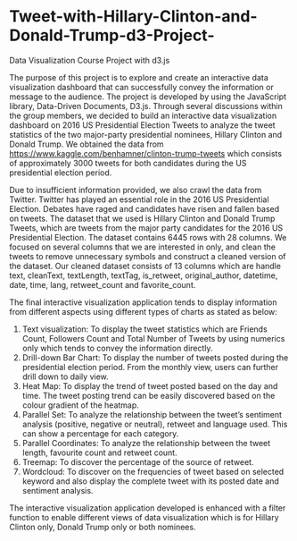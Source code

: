 # Tweet-with-Hillary-Clinton-and-Donald-Trump-d3-Project-
Data Visualization Course Project with d3.js

The purpose of this project is to explore and create an interactive data visualization dashboard
that can successfully convey the information or message to the audience. The project is
developed by using the JavaScript library, Data-Driven Documents, D3.js. Through several
discussions within the group members, we decided to build an interactive data visualization
dashboard on 2016 US Presidential Election Tweets to analyze the tweet statistics of the two
major-party presidential nominees, Hillary Clinton and Donald Trump. We obtained the data
from https://www.kaggle.com/benhamner/clinton-trump-tweets which consists of
approximately 3000 tweets for both candidates during the US presidential election period.

Due to insufficient information provided, we also crawl the data from Twitter. Twitter has
played an essential role in the 2016 US Presidential Election. Debates have raged and
candidates have risen and fallen based on tweets. The dataset that we used is Hillary Clinton
and Donald Trump Tweets, which are tweets from the major party candidates for the 2016
US Presidential Election. The dataset contains 6445 rows with 28 columns. We focused on
several columns that we are interested in only, and clean the tweets to remove unnecessary
symbols and construct a cleaned version of the dataset. Our cleaned dataset consists of 13
columns which are handle text, cleanText, textLength, textTag, is_retweet, original_author,
datetime, date, time, lang, retweet_count and favorite_count.

The final interactive visualization application tends to display information from different
aspects using different types of charts as stated as below:
1. Text visualization: To display the tweet statistics which are Friends Count, Followers
Count and Total Number of Tweets by using numerics only which tends to convey the
information directly.
2. Drill-down Bar Chart: To display the number of tweets posted during the presidential
election period. From the monthly view, users can further drill down to daily view.
3. Heat Map: To display the trend of tweet posted based on the day and time. The tweet
posting trend can be easily discovered based on the colour gradient of the heatmap.
4. Parallel Set: To analyze the relationship between the tweet’s sentiment analysis
(positive, negative or neutral), retweet and language used. This can show a percentage
for each category.
5. Parallel Coordinates: To analyze the relationship between the tweet length, favourite
count and retweet count.
6. Treemap: To discover the percentage of the source of retweet.
7. Wordcloud: To discover on the frequencies of tweet based on selected keyword and
also display the complete tweet with its posted date and sentiment analysis.

The interactive visualization application developed is enhanced with a filter function to
enable different views of data visualization which is for Hillary Clinton only, Donald Trump
only or both nominees.
